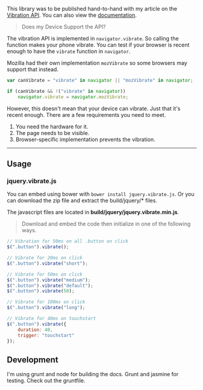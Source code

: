 
This library was to be published hand-to-hand with my article on the [Vibration API](http://www.illyism.com/journal/vibration-api). You can also view the [documentation](http://illyism.github.io/jquery.vibrate.js).


> Does my Device Support the API?

The vibration API is implemented in `navigator.vibrate`. So calling the function makes your phone vibrate. You can test if your browser is recent enough to have the `vibrate` function in `navigator`.

Mozilla had their own implementation `mozVibrate` so some browsers may support that instead.

```javascript
var canVibrate = "vibrate" in navigator || "mozVibrate" in navigator;

if (canVibrate && !("vibrate" in navigator))
    navigator.vibrate = navigator.mozVibrate;
```

However, this doesn't mean that your device can vibrate. Just that it's recent enough. There are a few requirements you need to meet.

1. You need the hardware for it. 
2. The page needs to be visible.
3. Browser-specific implementation prevents the vibration.

*** 

Usage
-----

### jquery.vibrate.js

You can embed using bower with `bower install jquery.vibrate.js`. Or you can download the zip file and extract the build/jquery/* files.

The javascript files are located in **build/jquery/jquery.vibrate.min.js**.

> Download and embed the code then initialize in one of the following ways.

```javascript
// Vibration for 50ms on all .button on click
$(".button").vibrate();

// Vibrate for 20ms on click
$(".button").vibrate("short");

// Vibrate for 50ms on click
$(".button").vibrate("medium");
$(".button").vibrate("default");
$(".button").vibrate(50);

// Vibrate for 100ms on click
$(".button").vibrate("long");

// Vibrate for 40ms on touchstart
$(".button").vibrate({
    duration: 40,
    trigger: "touchstart"
});
```


Development
-----------

I'm using grunt and node for building the docs. Grunt and jasmine for testing. Check out the gruntfile.